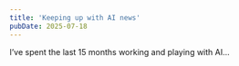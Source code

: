 ```yaml
---
title: 'Keeping up with AI news'
pubDate: 2025-07-18
---
```


I’ve spent the last 15 months working and playing with AI...